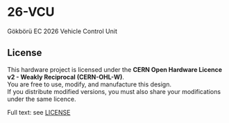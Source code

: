 # 26-VCU
Gökbörü EC 2026 Vehicle Control Unit

## License
This hardware project is licensed under the **CERN Open Hardware Licence v2 - Weakly Reciprocal (CERN-OHL-W)**.  
You are free to use, modify, and manufacture this design.  
If you distribute modified versions, you must also share your modifications under the same licence.

Full text: see [LICENSE](./LICENSE)
